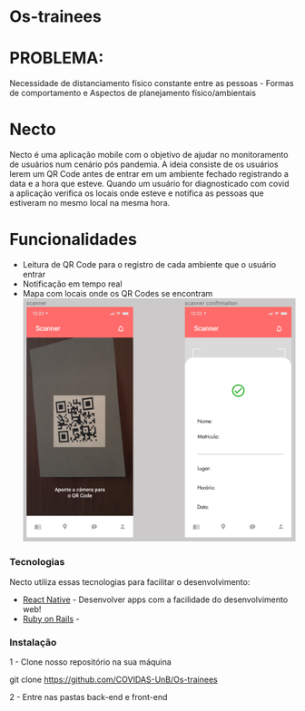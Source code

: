 # Os-trainees
# PROBLEMA:
Necessidade de distanciamento físico constante entre as pessoas - Formas de comportamento e Aspectos de planejamento físico/ambientais
# Necto

Necto é uma aplicação mobile com o objetivo de ajudar no monitoramento de usuários num cenário pós pandemia. A ideia consiste de os usuários lerem um QR Code antes de entrar em um ambiente fechado registrando a data e a hora que esteve. Quando um usuário for diagnosticado com covid a aplicação verifica os locais onde esteve e notifica as pessoas que estiveram no mesmo local na mesma hora.

# Funcionalidades

  - Leitura de QR Code para o registro de cada ambiente que o usuário entrar
  - Notificação em tempo real
  - Mapa com locais onde os QR Codes se encontram
  ![alt text](https://github.com/COVIDAS-UnB/Os-trainees/blob/master/front-end/images/Captura%20de%20tela%20de%202020-06-30%2015-23-12.png?raw=true)
 

### Tecnologias

Necto utiliza essas tecnologias para facilitar o desenvolvimento:

* [React Native](https://github.com/facebook/react-native) - Desenvolver apps com a facilidade do desenvolvimento web!
* [Ruby on Rails](https://rubyonrails.org/) - 

### Instalação

1 - Clone nosso repositório na sua máquina

git clone https://github.com/COVIDAS-UnB/Os-trainees

2 - Entre nas pastas back-end e front-end
